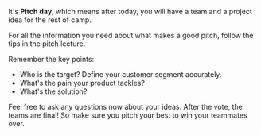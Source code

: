 It's **Pitch day**, which means after today, you will have a team and a project idea for the rest of camp. 

For all the information you need about what makes a good pitch, follow the tips in the pitch lecture.

Remember the key points:

- Who is the target? Define your customer segment accurately.
- What's the pain your product tackles?
- What's the solution?


Feel free to ask any questions now about your ideas. After the vote, the teams are final! So make sure you pitch your best to win your teammates over.